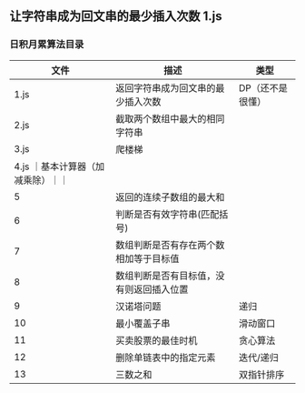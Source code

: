 ## 让字符串成为回文串的最少插入次数 1.js
### 日积月累算法目录

| 文件      | 描述         | 类型      | 
|---------- |-------------- |---------- 
| 1.js | 返回字符串成为回文串的最少插入次数 | DP（还不是很懂） | 
| 2.js | 截取两个数组中最大的相同字符串 |  | 
| 3.js | 爬楼梯 |  | 
| 4.js ｜基本计算器（加减乘除）｜｜
| 5 | 返回的连续子数组的最大和| |
| 6 | 判断是否有效字符串(匹配括号)| |
| 7 | 数组判断是否有存在两个数相加等于目标值| |
| 8 | 数组判断是否有目标值，没有则返回插入位置| |
| 9 | 汉诺塔问题|递归|
| 10 | 最小覆盖子串|滑动窗口|
| 11 | 买卖股票的最佳时机|贪心算法|
| 12 | 删除单链表中的指定元素|迭代/递归|
| 13 | 三数之和 | 双指针排序 |
